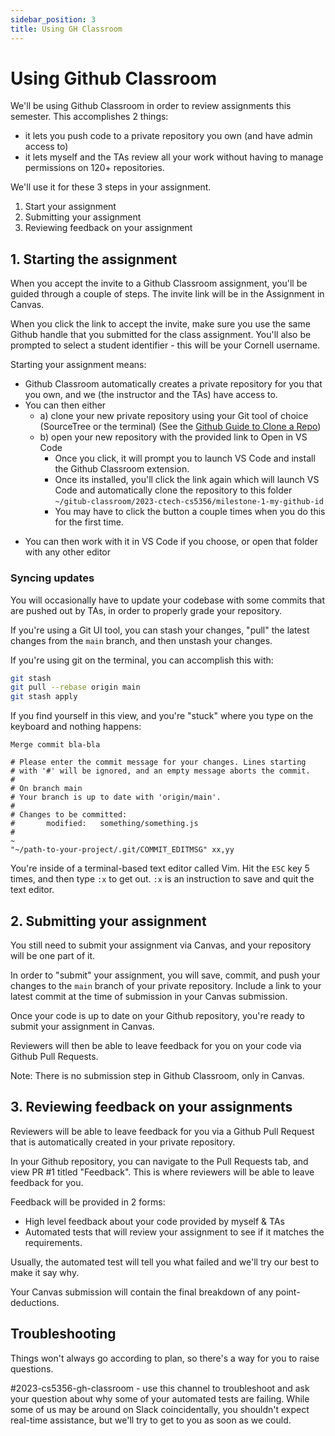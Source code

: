 ```yaml
---
sidebar_position: 3
title: Using GH Classroom
---
```

# Using Github Classroom

We'll be using Github Classroom in order to review assignments this semester. This accomplishes 2 things:
* it lets you push code to a private repository you own (and have admin access to)
* it lets myself and the TAs review all your work without having to manage permissions on 120+ repositories.

We'll use it for these 3 steps in your assignment.
1. Start your assignment
2. Submitting your assignment
3. Reviewing feedback on your assignment

## 1. Starting the assignment

When you accept the invite to a Github Classroom assignment, you'll be guided through a couple of steps. The invite link will be in the Assignment in Canvas.

When you click the link to accept the invite, make sure you use the same Github handle that you submitted for the class assignment. You'll also be prompted to select a student identifier - this will be your Cornell username.

Starting your assignment means:
* Github Classroom automatically creates a private repository for you that you own, and we (the instructor and the TAs) have access to.
* You can then either
  - a) clone your new private repository using your Git tool of choice (SourceTree or the terminal) (See the [Github Guide to Clone a Repo](https://docs.github.com/en/repositories/creating-and-managing-repositories/cloning-a-repository))
  - b) open your new repository with the provided link to Open in VS Code
    - Once you click, it will prompt you to launch VS Code and install the Github Classroom extension.
    - Once its installed, you'll click the link again which will launch VS Code and automatically clone the repository to this folder `~/gitub-classroom/2023-ctech-cs5356/milestone-1-my-github-id`
    - You may have to click the button a couple times when you do this for the first time.
- You can then work with it in VS Code if you choose, or open that folder with any other editor

### Syncing updates
You will occasionally have to update your codebase with some commits that are pushed out by TAs, in order to properly grade your repository.

If you're using a Git UI tool, you can stash your changes, "pull" the latest changes from the `main` branch, and then unstash your changes.

If you're using git on the terminal, you can accomplish this with:
```bash
git stash
git pull --rebase origin main
git stash apply
```

If you find yourself in this view, and you're "stuck" where you type on the keyboard and nothing happens:
```
Merge commit bla-bla

# Please enter the commit message for your changes. Lines starting
# with '#' will be ignored, and an empty message aborts the commit.
#
# On branch main
# Your branch is up to date with 'origin/main'.
#
# Changes to be committed:
#       modified:   something/something.js
#
~
"~/path-to-your-project/.git/COMMIT_EDITMSG" xx,yy
```

You're inside of a terminal-based text editor called Vim. Hit the `ESC` key 5 times, and then type `:x` to get out. `:x` is an instruction to save and quit the text editor.

## 2. Submitting your assignment

You still need to submit your assignment via Canvas, and your repository will be one part of it.

In order to "submit" your assignment, you will save, commit, and push your changes to the `main` branch of your private repository. Include a link to your latest commit at the time of submission in your Canvas submission.

Once your code is up to date on your Github repository, you're ready to submit your assignment in Canvas.

Reviewers will then be able to leave feedback for you on your code via Github Pull Requests.

Note: There is no submission step in Github Classroom, only in Canvas.

## 3. Reviewing feedback on your assignments

Reviewers will be able to leave feedback for you via a Github Pull Request that is automatically created in your private repository.

In your Github repository, you can navigate to the Pull Requests tab, and view PR #1 titled "Feedback". This is where reviewers will be able to leave feedback for you.

Feedback will be provided in 2 forms:
- High level feedback about your code provided by myself & TAs
- Automated tests that will review your assignment to see if it matches the requirements.

Usually, the automated test will tell you what failed and we'll try our best to make it say why.

Your Canvas submission will contain the final breakdown of any point-deductions.

## Troubleshooting

Things won't always go according to plan, so there's a way for you to raise questions.

#2023-cs5356-gh-classroom - use this channel to troubleshoot and ask your question about why some of your automated tests are failing. While some of us may be around on Slack coincidentally, you shouldn't expect real-time assistance, but we'll try to get to you as soon as we could.